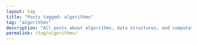 ```yaml
---
layout: tag
title: "Posts tagged: algorithms"
tag: "algorithms"
description: "All posts about algorithms, data structures, and computational complexity."
permalink: /tag/algorithms/
---
```

